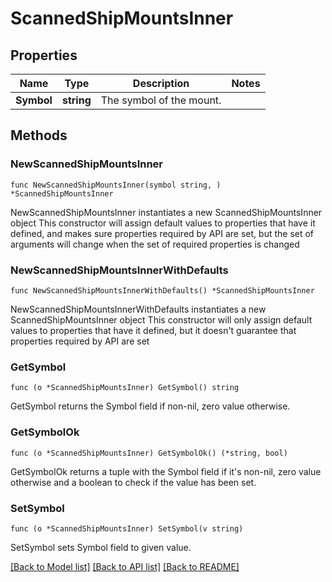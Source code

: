 # ScannedShipMountsInner

## Properties

Name | Type | Description | Notes
------------ | ------------- | ------------- | -------------
**Symbol** | **string** | The symbol of the mount. | 

## Methods

### NewScannedShipMountsInner

`func NewScannedShipMountsInner(symbol string, ) *ScannedShipMountsInner`

NewScannedShipMountsInner instantiates a new ScannedShipMountsInner object
This constructor will assign default values to properties that have it defined,
and makes sure properties required by API are set, but the set of arguments
will change when the set of required properties is changed

### NewScannedShipMountsInnerWithDefaults

`func NewScannedShipMountsInnerWithDefaults() *ScannedShipMountsInner`

NewScannedShipMountsInnerWithDefaults instantiates a new ScannedShipMountsInner object
This constructor will only assign default values to properties that have it defined,
but it doesn't guarantee that properties required by API are set

### GetSymbol

`func (o *ScannedShipMountsInner) GetSymbol() string`

GetSymbol returns the Symbol field if non-nil, zero value otherwise.

### GetSymbolOk

`func (o *ScannedShipMountsInner) GetSymbolOk() (*string, bool)`

GetSymbolOk returns a tuple with the Symbol field if it's non-nil, zero value otherwise
and a boolean to check if the value has been set.

### SetSymbol

`func (o *ScannedShipMountsInner) SetSymbol(v string)`

SetSymbol sets Symbol field to given value.



[[Back to Model list]](../README.md#documentation-for-models) [[Back to API list]](../README.md#documentation-for-api-endpoints) [[Back to README]](../README.md)


